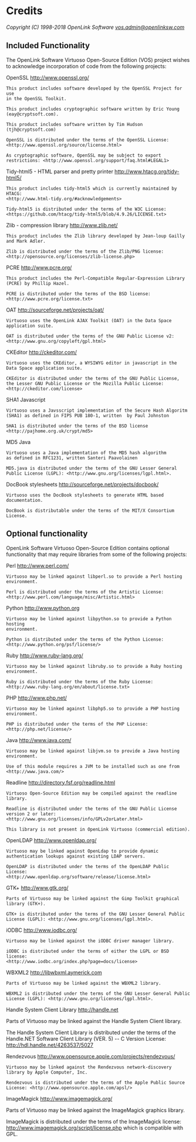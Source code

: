 Credits
=======

*Copyright (C) 1998-2018 OpenLink Software <vos.admin@openlinksw.com>*


Included Functionality
----------------------

The OpenLink Software Virtuoso Open-Source Edition (VOS) project wishes to
acknowledge incorporation of code from the following projects:

OpenSSL
<http://www.openssl.org/>

    This product includes software developed by the OpenSSL Project for use
    in the OpenSSL Toolkit.

    This product includes cryptographic software written by Eric Young
    (eay@cryptsoft.com).

    This product includes software written by Tim Hudson
    (tjh@cryptsoft.com)

    OpenSSL is distributed under the terms of the OpenSSL License:
    <http://www.openssl.org/source/license.html>

    As cryptographic software, OpenSSL may be subject to export
    restrictions: <http://www.openssl.org/support/faq.html#LEGAL1>


Tidy-html5 - HTML parser and pretty printer
<http://www.htacg.org/tidy-html5/>

    This product includes tidy-html5 which is currently maintained by HTACG:
    <http://www.html-tidy.org/#acknowledgements>

    Tidy-html5 is distributed under the terms of the W3C License:
    <https://github.com/htacg/tidy-html5/blob/4.9.26/LICENSE.txt>


Zlib - compression library
<http://www.zlib.net/>

    This product includes the Zlib library developed by Jean-loup Gailly
    and Mark Adler.

    Zlib is distributed under the terms of the Zlib/PNG license:
    <http://opensource.org/licenses/zlib-license.php>


PCRE
<http://www.pcre.org/>

    This product includes the Perl-Compatible Regular-Expression Library
    (PCRE) by Phillip Hazel.

    PCRE is distributed under the terms of the BSD license:
    <http://www.pcre.org/license.txt>


OAT
<http://sourceforge.net/projects/oat/>

    Virtuoso uses the OpenLink AJAX Toolkit (OAT) in the Data Space
    application suite.

    OAT is distributed under the terms of the GNU Public License v2:
    <http://www.gnu.org/copyleft/gpl.html>


CKEditor
<http://ckeditor.com/>

    Virtuoso uses the CKEditor, a WYSIWYG editor in javascript in the
    Data Space application suite.

    CKEditor is distributed under the terms of the GNU Public License,
    the Lesser GNU Public License or the Mozilla Public License:
    <http://ckeditor.com/license>


SHA1 Javascript

    Virtuoso uses a Javsscript implementation of the Secure Hash Algoritm
    (SHA1) as defined in FIPS PUB 180-1, written  by Paul Johnston

    SHA1 is distributed under the terms of the BSD license
    <http://pajhome.org.uk/crypt/md5>


MD5 Java

    Virtuoso uses a Java implementation of the MD5 hash algorithm
    as defined in RFC1231, written Santeri Paavolainen

    MD5.java is distributed under the terms of the GNU Lesser General
    Public License (LGPL): <http://www.gnu.org/licenses/lgpl.html>.


DocBook stylesheets
<http://sourceforge.net/projects/docbook/>

    Virtuoso uses the DocBook stylesheets to generate HTML based documentation.

    DocBook is distributable under the terms of the MIT/X Consortium License.


Optional functionality
----------------------
OpenLink Software Virtuoso Open-Source Edition contains optional
functionality that may require libraries from some of the following
projects:


Perl
<http://www.perl.com/>

    Virtuoso may be linked against libperl.so to provide a Perl hosting
    environment.

    Perl is distributed under the terms of the Artistic License:
    <http://www.perl.com/language/misc/Artistic.html>


Python
<http://www.python.org>

    Virtuoso may be linked against libpython.so to provide a Python hosting
    environment.

    Python is distributed under the terms of the Python License:
    <http://www.python.org/psf/license/>


Ruby
<http://www.ruby-lang.org/>

    Virtuoso may be linked against libruby.so to provide a Ruby hosting
    environment.

    Ruby is distributed under the terms of the Ruby License:
    <http://www.ruby-lang.org/en/about/license.txt>


PHP
<http://www.php.net/>

    Virtuoso may be linked against libphp5.so to provide a PHP hosting
    environment.

    PHP is distributed under the terms of the PHP License:
    <http://php.net/license/>


Java
<http://www.java.com/>

    Virtuoso may be linked against libjvm.so to provide a Java hosting
    environment.

    Use of this module requires a JVM to be installed such as one from
    <http://www.java.com/>


Readline
<http://directory.fsf.org/readline.html>

    Virtuoso Open-Source Edition may be compiled against the readline
    library.

    Readline is distributed under the terms of the GNU Public License
    version 2 or later:
    <http://www.gnu.org/licenses/info/GPLv2orLater.html>

    This library is not present in OpenLink Virtuoso (commercial edition).


OpenLDAP
<http://www.openldap.org/>

    Virtuoso may be linked against OpenLdap to provide dynamic
    authentication lookups against existing LDAP servers.

    OpenLDAP is distributed under the terms of the OpenLDAP Public License:
    <http://www.openldap.org/software/release/license.html>


GTK+
<http://www.gtk.org/>

    Parts of Virtuoso may be linked against the Gimp Toolkit graphical
    library (GTK+).

    GTK+ is distributed under the terms of the GNU Lesser General Public
    License (LGPL): <http://www.gnu.org/licenses/lgpl.html>.


iODBC
<http://www.iodbc.org/>

    Virtuoso may be linked against the iODBC driver manager library.

    iODBC is distributed under the terms of either the LGPL or BSD license:
    <http://www.iodbc.org/index.php?page=docs/license>


WBXML2
<http://libwbxml.aymerick.com>

    Parts of Virtuoso may be linked against the WBXML2 library.

    WBXML2 is distributed under the terms of the GNU Lesser General Public
    License (LGPL): <http://www.gnu.org/licenses/lgpl.html>.


Handle System Client Library
<http://handle.net>

   Parts of Virtuoso may be linked against the Handle System Client library.

   The Handle System Client Library is distributed under the terms of
   the Handle.NET Software Client Library (VER. 5) -- C Version License:
   <http://hdl.handle.net/4263537/5027>


Rendezvous
<http://www.opensource.apple.com/projects/rendezvous/>

    Virtuoso may be linked against the Rendezvous network-discovery
    library by Apple Computer, Inc.

    Rendezvous is distributed under the terms of the Apple Public Source
    License: <http://www.opensource.apple.com/apsl/>


ImageMagick
<http://www.imagemagick.org/>

   Parts of Virtuoso may be linked against the ImageMagick graphics library.

   ImageMagick is distributed under the terms of the ImageMagick license:
   <http://www.imagemagick.org/script/license.php> which is compatible
   with GPL.
